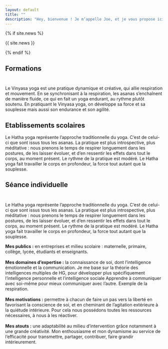 ```yaml
---
layout: default
title: ""
description: "Hey, bienvenue ! Je m’appelle Joe, et je vous propose ici de découvrir ou d’approfondir votre connaissance du yoga."
---
```


{% if site.news %}
<div id="news" class="infobox">
    <p>
      {{ site.news }}
    </p>
</div>
{% endif %}

<div id="home-tiles">
	<div class="infobox" onclick="location.href = '/formations'">
		<h2><span>Formations</span><br/>&nbsp;</h2>
		<p>Le Vinyasa yoga est une pratique dynamique et créative, qui allie respiration et mouvement. En se synchronisant à la respiration, les asanas s’enchaînent de manière fluide, ce qui en fait un yoga endurant, au rythme plutôt soutenu. En pratiquant le Vinyasa yoga, on développe sa force et sa souplesse mais aussi son endurance et son agilité. </p>
	</div>
	<div class="infobox" onclick="location.href = '/etablissements-scolaires'">
		<h2><span>Etablissements scolaires</span></h2>
		<p>Le Hatha yoga représente l’approche traditionnelle du yoga. C‘est de celui-ci que sont issus tous les asanas. La pratique est plus introspective, plus méditative : nous prenons le temps de respirer longuement dans les postures, de les laisser évoluer, et d’en ressentir les effets dans tout le corps, au moment présent. Le rythme de la pratique est modéré. Le Hatha yoga fait travailler le corps en profondeur, la force tout autant que la souplesse. </p>
	</div>
	<div class="infobox" onclick="location.href = '/seance-individuelle'">
		<h2><span>Séance individuelle</span><br/>&nbsp;</h2>
		<p>Le Hatha yoga représente l’approche traditionnelle du yoga. C‘est de celui-ci que sont issus tous les asanas. La pratique est plus introspective, plus méditative : nous prenons le temps de respirer longuement dans les postures, de les laisser évoluer, et d’en ressentir les effets dans tout le corps, au moment présent. Le rythme de la pratique est modéré. Le Hatha yoga fait travailler le corps en profondeur, la force tout autant que la souplesse. </p>
	</div>
</div>

<div id="me" class="infobox">
	<p>
		<b>Mes publics :</b>
		en entreprises et milieu scolaire : maternelle, primaire, collège, lycée, étudiants et enseignants. 
		<br/>
		<br/>
		<b>Mes domaines d’expertise :</b>
		la connaissance de soi, dont l’intelligence émotionnelle et la communication.
		Je me base sur la théorie des intelligences multiples de HG, pour développer plus spécifiquement l’intelligence personnelle et l’intelligence sociale
		Apprendre à communiquer avec soi-même pour mieux communiquer avec l’autre. Exemple de la respiration.
		<br/>
		<br/>
		<b>Mes motivations :</b>
		permettre à chacun de faire un pas vers la liberté en favorisant la conscience de soi, et en cheminant de l’agitation extérieure à la quiétude intérieure.
		Pour cela nous possédons toutes les ressources nécessaires, à nous à les réactiver. 
		<br/>
		<br/>
		<b>Mes atouts :</b>
		une adaptabilité au milieu d’intervention grâce notamment à une grande créativité.
		Mon enthousiasme et mon dynamisme au service de l’efficacité pour transmettre, partager, contribuer, faire grandir intérieurement.
	</p>
</div>

